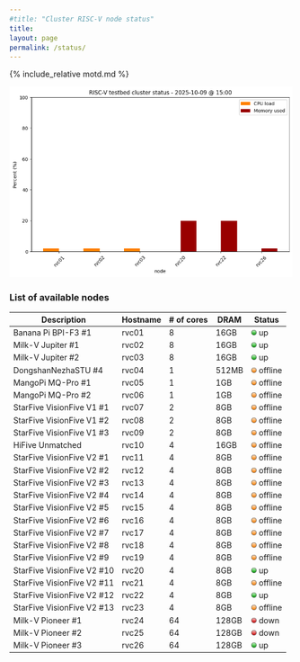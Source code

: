 ```yaml
---
#title: "Cluster RISC-V node status"
title:
layout: page
permalink: /status/
---
```


{% include_relative motd.md %}

<img src="/images/cluster_status.png"/>

### List of available nodes

| Description  | Hostname | # of cores | DRAM | Status |
| ------------- | ------------- |  ------------- | ------------- | ------------- | 
| Banana Pi BPI-F3 #1 | rvc01 | 8 | 16GB | <img src="/images/on.png" alt="green light" width="10"/> up |
| Milk-V Jupiter #1 | rvc02 | 8 | 16GB | <img src="/images/on.png" alt="green light" width="10"/> up |
| Milk-V Jupiter #2 | rvc03 | 8 | 16GB | <img src="/images/on.png" alt="green light" width="10"/> up |
| DongshanNezhaSTU #4 | rvc04 | 1 | 512MB | <img src="/images/amber.png" alt="amber light" width="10"/> offline |
| MangoPi MQ-Pro #1 | rvc05 | 1 | 1GB | <img src="/images/amber.png" alt="amber light" width="10"/> offline |
| MangoPi MQ-Pro #2 | rvc06 | 1 | 1GB | <img src="/images/amber.png" alt="amber light" width="10"/> offline |
| StarFive VisionFive V1 #1 | rvc07 | 2 | 8GB | <img src="/images/amber.png" alt="amber light" width="10"/> offline |
| StarFive VisionFive V1 #2 | rvc08 | 2 | 8GB | <img src="/images/amber.png" alt="amber light" width="10"/> offline |
| StarFive VisionFive V1 #3 | rvc09 | 2 | 8GB | <img src="/images/amber.png" alt="amber light" width="10"/> offline |
| HiFive Unmatched  | rvc10 | 4 | 16GB | <img src="/images/amber.png" alt="amber light" width="10"/> offline |
| StarFive VisionFive V2 #1 | rvc11 | 4 | 8GB | <img src="/images/amber.png" alt="amber light" width="10"/> offline |
| StarFive VisionFive V2 #2 | rvc12 | 4 | 8GB | <img src="/images/amber.png" alt="amber light" width="10"/> offline |
| StarFive VisionFive V2 #3 | rvc13 | 4 | 8GB | <img src="/images/amber.png" alt="amber light" width="10"/> offline |
| StarFive VisionFive V2 #4 | rvc14| 4 | 8GB | <img src="/images/amber.png" alt="amber light" width="10"/> offline |
| StarFive VisionFive V2 #5 | rvc15 | 4 | 8GB | <img src="/images/amber.png" alt="amber light" width="10"/> offline |
| StarFive VisionFive V2 #6 | rvc16 | 4 | 8GB | <img src="/images/amber.png" alt="amber light" width="10"/> offline |
| StarFive VisionFive V2 #7 | rvc17 | 4 | 8GB | <img src="/images/amber.png" alt="amber light" width="10"/> offline |
| StarFive VisionFive V2 #8 | rvc18 | 4 | 8GB | <img src="/images/amber.png" alt="amber light" width="10"/> offline |
| StarFive VisionFive V2 #9 | rvc19 | 4 | 8GB | <img src="/images/amber.png" alt="amber light" width="10"/> offline |
| StarFive VisionFive V2 #10 | rvc20 | 4 | 8GB | <img src="/images/on.png" alt="green light" width="10"/> up | 
| StarFive VisionFive V2 #11 | rvc21 | 4 | 8GB | <img src="/images/amber.png" alt="amber light" width="10"/> offline |
| StarFive VisionFive V2 #12 | rvc22 | 4 | 8GB | <img src="/images/on.png" alt="green light" width="10"/> up |
| StarFive VisionFive V2 #13 | rvc23 | 4 | 8GB | <img src="/images/amber.png" alt="amber light" width="10"/> offline |
| Milk-V Pioneer #1 | rvc24 | 64 | 128GB | <img src="/images/off.png" alt="red light" width="10"/> down |
| Milk-V Pioneer #2 | rvc25 | 64 | 128GB | <img src="/images/off.png" alt="red light" width="10"/> down |
| Milk-V Pioneer #3 | rvc26 | 64 | 128GB | <img src="/images/on.png" alt="green light" width="10"/> up |

